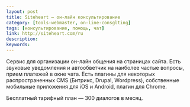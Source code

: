 ```yaml
---
layout: post
title: Siteheart — он-лайн консультирование
category: [tools-webmaster, on-line-consglting]
tags: [консультирование, помощь, чат]
link: http://siteheart.com/ru
description:
keywords:
---
```


<p>Сервис для организации он-лайн общения на страницах сайта. Есть звуковые уведомления и автообветчик на наиболее частые вопросы, прием платежей в окне чата. Есть плагины для некоторых распространенных CMS (Битрикс, Drupal, Wordpress), собственные мобильные приложения для iOS и Android, плагин для Chrome.</p>
<p>Бесплатный тарифный план — 300 диалогов в месяц.</p>
